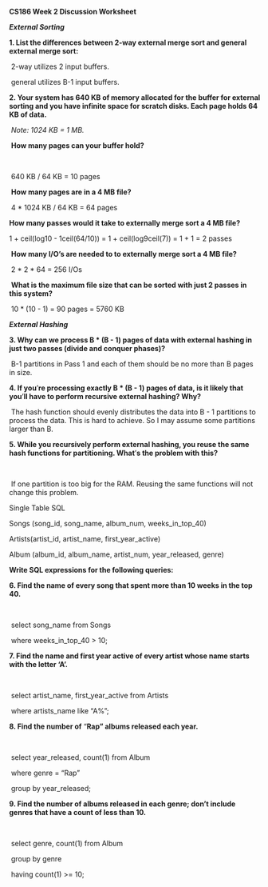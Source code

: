 **CS186 Week 2 Discussion Worksheet**



***External Sorting***

**1.	List the differences between 2-way external merge sort and general external merge sort:**

 

​	2-way utilizes 2 input buffers.

​    general utilizes B-1 input buffers.





**2.	Your system has 640 KB of memory allocated for the buffer for external sorting and you have infinite space for scratch disks. Each page holds 64 KB of data.**

​	*Note: 1024 KB = 1 MB.*



​	**How many pages can your buffer hold?**

​	

​	640 KB / 64 KB = 10 pages



​	**How many pages are in a 4 MB file?**



​	4 * 1024 KB / 64 KB = 64 pages



**How many passes would it take to externally merge sort a 4 MB file?**



1 + ceil(log10 - 1ceil(64/10)) = 1 + ceil(log9ceil(7)) = 1 + 1 = 2 passes



​	**How many I/O’s are needed to to externally merge sort a 4 MB file?**



​	2 * 2 * 64 = 256 I/Os



​	**What is the maximum file size that can be sorted with just 2 passes in this system?**



​	10 * (10 - 1) = 90 pages = 5760 KB



***External Hashing***

**3.	Why can we process B \* (B - 1) pages of data with external hashing in just two passes (divide and conquer phases)?**



​	B-1 partitions in Pass 1 and each of them should be no more than B pages in size.









**4. 	If you**’**re processing exactly B \* (B - 1) pages of data, is it likely that you**’**ll have to perform recursive external hashing? Why?**



​	The hash function should evenly distributes the data into B - 1 partitions to process the data. This is hard  to achieve. So I may assume some partitions larger than B.







**5. 	While you recursively perform external hashing, you reuse the same hash functions for partitioning. What**’**s the problem with this?**

​	

​	If one partition is too big for the RAM. Reusing the same functions will not change this problem. 







Single Table SQL

Songs (song_id,  song_name,  album_num, weeks_in_top_40)

Artists(artist_id, artist_name, first_year_active)

Album (album_id, album_name, artist_num, year_released, genre)



**Write SQL expressions for the following queries:**



**6.	Find the name of every song that spent more than 10 weeks in the top 40.**



​	

​	select song_name from Songs

​	where weeks_in_top_40 > 10;





**7.	Find the name and first year active of every artist whose name starts with the letter ‘A’.**

​	

​	select artist_name, first_year_active from Artists

​	where artists_name like “A%”;  







**8.	Find the number of** “**Rap” albums released each year.**

​	

​	select year_released, count(1) from Album 

​	where genre = “Rap”

​	group by year_released;







**9. 	Find the number of albums released in each genre; don’t include genres that have a count of less than 10.**

​	

​	select genre, count(1) from Album

​	group by genre

​	having count(1) >= 10;